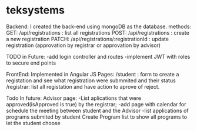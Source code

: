# teksystems

Backend: I created the back-end using mongoDB as the database.
methods: 
GET: /api/registrations : list all registrations
POST: /api/registrations : create a new registration
PATCH: /api/registrations/:registrationId : update registration (approvation by registrar or approvation by advisor)

TODO in Future:
-add login controller and routes
-implement JWT with roles to secure end points


FrontEnd: Implemented in Angular JS
Pages:
/student : form to create a registation and see what registration were submmited and their status
/registrar: list all registation and have action to aprove of reject.

Todo In future:
Advisor page:
-List aplications that were approved(isApproved is true) by the registrar;
-add page with calendar for schedule the meeting between student and the Advisor
-list applications of programs submited by student
Create  Program list to show all programs to let the student choose
